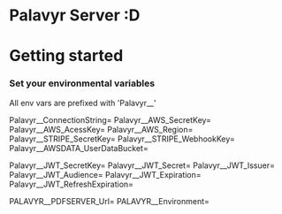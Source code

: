 ﻿# Palavyr Server :D



# Getting started

### Set your environmental variables
All env vars are prefixed with 'Palavyr__'

Palavyr__ConnectionString=
Palavyr__AWS_SecretKey=
Palavyr__AWS_AcessKey=
Palavyr__AWS_Region=
Palavyr__STRIPE_SecretKey=
Palavyr__STRIPE_WebhookKey=
Palavyr__AWSDATA_UserDataBucket=

Palavyr__JWT_SecretKey=
Palavyr__JWT_Secret=
Palavyr__JWT_Issuer=
Palavyr__JWT_Audience=
Palavyr__JWT_Expiration=
Palavyr__JWT_RefreshExpiration=

PALAVYR__PDFSERVER_Url=
PALAVYR__Environment=


